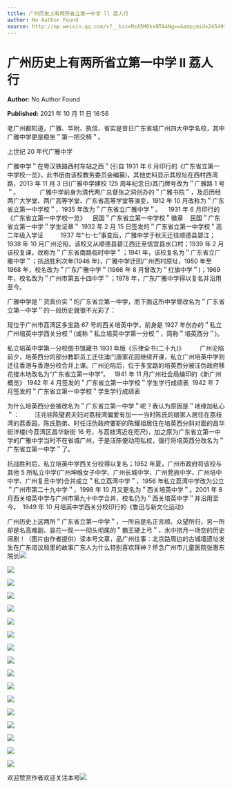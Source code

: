```yaml
---
title: 广州历史上有两所省立第一中学 ll 荔人行
author: No Author Found
source: http://mp.weixin.qq.com/s?__biz=MzA5MDkxNTA4Ng==&amp;mid=2454911594&amp;idx=1&amp;sn=688e9cbd97d62657a1f28382b3b9c0c0&amp;chksm=87a2320bb0d5bb1d5688a21a72ec135af78919113415fc58a47e3e37fd5c63fa46bca152f207#rd
---
```


# 广州历史上有两所省立第一中学 ll 荔人行

**Author:** No Author Found

**Published:** 2021 年 10 月 11 日 16:56

老广州都知道，广雅、华附、执信、省实是昔日广东省城广州四大中学名校，其中广雅中学更是稳坐＂第一把交椅＂。

上世纪 20 年代广雅中学

广雅中学＂在粤汉铁路西村车站之西＂(引自 1931 年 6 月印行的《广东省立第一中学校一览》，此书册由该校教务委员会编纂)，其他史料显示其校址在西村西湾路，2013 年 11 月 3 日(广雅中学建校 125 周年纪念日)其门牌号改为＂广雅路 1 号＂。            广雅中学前身为清代两广总督张之洞创办的＂广雅书院＂，及后历经两广大学堂、两广高等学堂、广东省高等学堂等演变，1912 年 10 月改称为＂广东省立第一中学校＂，1935 年改为＂广东省立广雅中学＂。    1931 年 6 月印行的《广东省立第一中学校一览》    民国＂广东省立第一中学校＂徽章    民国＂广东省立第一中学＂学生证章＂ 1932 年 2 月 15 日签发的＂广东省立第一中学校＂高二年级入学证          1937 年“七·七”事变后，广雅中学于秋天迁往顺德县碧江；1938 年 10 月广州沦陷，该校又从顺德县碧江西迁至信宜县水口村；1939 年 2 月该校复课，改称为＂广东省南路临时中学＂；1941 年，该校复名为＂广东省立广雅中学＂；抗战胜利次年(1946 年)，广雅中学迁回广州西村原址，1950 年至 1968 年，校名改为＂广东广雅中学＂(1966 年 8 月曾改为＂红旗中学＂)；1969 年，校名改为＂广州市第五十四中学＂；1978 年，广东广雅中学得以复名并沿用至今。

广雅中学是＂货真价实＂的广东省立第一中学，而下面这所中学曾改名为＂广东省立第一中学＂的一段历史就很不光彩了：

现位于广州市荔湾区多宝路 67 号的西关培英中学，前身是 1927 年创办的＂私立广州培英中学西关分校＂(或称＂私立培英中学第一分校＂，简称＂培英西分＂)。

私立培英中学第一分校图书馆藏书 1931 年版《乐律全书(二十九)》         广州沦陷前夕，培英西分的部分教职员工迁往澳门唐家花园继续开课，私立广州培英中学则迁往香港与香港分校合并上课。广州沦陷后，位于多宝路的培英西分被汪伪政府移花接木地改名为“广东省立第一中学”。   1941 年 11 月广州社会局编印的《新广州概览》 1942 年 4 月签发的＂广东省立第一中学校＂学生学行成绩表  1942 年 7 月签发的＂广东省立第一中学校＂学生学行成绩表

为什么培英西分会被改名为＂广东省立第一中学＂呢？我认为原因是＂地缘加私心＂：         汪兆铭陈璧君夫妇对荔枝湾偏爱有加一一当时陈氏的娘家人居住在荔枝湾的荔香园，陈氏胞弟、时任汪伪政府要职的陈耀祖居住在培英西分斜对面的昌华街洋楼(今荔湾区昌华新街 16 号，与荔枝湾近在咫尺)，加之原为广东省立第一中学的广雅中学当时不在省城广州，于是汪陈便动用私权，强行将培英西分改名为＂广东省立第一中学＂了。

抗战胜利后，私立培英中学西关分校得以复名；1952 年夏，广州市政府将该校与其他 5 所私立中学(广州坤维女子中学、广州长城中学、广州莞旅中学、广州培中中学、广州复旦中学)合并成立＂私立荔湾中学＂，1956 年私立荔湾中学改为公立＂广州市第二十九中学＂，1998 年 10 月又更名为＂西关培英中学＂。2001 年 8 月西关培英中学与广州市第九十中学合并，校名仍为＂西关培英中学＂并沿用至今。  1949 年 10 月培英中学西关分校印行的《鲁迅与新文化运动》

广州历史上这两所＂广东省立第一中学＂，一所自是名正言顺、众望所归，另一所却是名高难副、昙花一现一一彻头彻尾的＂霸王硬上弓＂，水中捞月一场空的历史闹剧！（图片由作者提供）读本号文章，品广州往事：北京路周边的古城墙遗址发生在广东谘议局里的故事广东人为什么特别喜欢拜神？怀念广州市儿童医院张惠东院长![](https://mmbiz.qpic.cn/mmbiz_png/PJWG74pLsMYQ2nCicBrjkCr66qVzUyt8hesXUfoibjTwUN7LjskhibClUcEglnY6Jlm6j9Ua4XFGA0JLbvcWFhJ9A/640)

![](https://mmbiz.qpic.cn/mmbiz_png/PJWG74pLsMYQ2nCicBrjkCr66qVzUyt8hjws3BGVUREVSkvUFeTAXO9P4icthmF7kj6ohRzticFLsJfLiaOz9MpgxQ/640)

![](https://mmbiz.qpic.cn/mmbiz_png/PJWG74pLsMYQ2nCicBrjkCr66qVzUyt8h3qXRYdgdOjLKpmv8eSRaP4vbW7SfcfW81R1yEsBI00jFCHWE4dekVA/640)

![](https://mmbiz.qpic.cn/mmbiz_png/PJWG74pLsMYQ2nCicBrjkCr66qVzUyt8h0Tnf8Pribk0yXnTFN6Z7VWEicaFjkXdun7WSDYHeDeV3TSl8rBchtDDA/640)

![](https://mmbiz.qpic.cn/mmbiz_png/PJWG74pLsMYQ2nCicBrjkCr66qVzUyt8hmkJIrCIxAClhXu2hyhsAYU2dx51RjqXtsQn73M4p2JIJKyjxEqM0Kw/640)

![](https://mmbiz.qpic.cn/mmbiz_png/PJWG74pLsMYQ2nCicBrjkCr66qVzUyt8h5WN22FvOicnLsbgfkakiaYGwxwLGwBEMX1QibOfolfiajSpl8NiblBJCPMA/640)

![](https://mmbiz.qpic.cn/mmbiz_png/PJWG74pLsMYQ2nCicBrjkCr66qVzUyt8hzKkodibDyiaslarvKLPB1NlP0cAiceRvfgI7BOorgrWeXib4DJ4VusoGPw/640)

![](https://mmbiz.qpic.cn/mmbiz_png/PJWG74pLsMYQ2nCicBrjkCr66qVzUyt8hDPtxPQcDzw7gFqMdrK5JiaCgDN7swXx9hCmAZgHdmUeMxRWzdgGmMibQ/640)

![](https://mmbiz.qpic.cn/mmbiz_png/PJWG74pLsMYQ2nCicBrjkCr66qVzUyt8hBbziauXfOEePtx6h5ZWhcHC7DaXxkqUBibpybkFXI4PDKpkHibPAnpuicg/640)

![](https://mmbiz.qpic.cn/mmbiz_png/PJWG74pLsMYQ2nCicBrjkCr66qVzUyt8hIx8P9JeF1HKicCvbX8LBwXuKMLfR8JlBqicP1hZicUbKZEOh1gO5oSvwQ/640)

![](https://mmbiz.qpic.cn/mmbiz_png/PJWG74pLsMYQ2nCicBrjkCr66qVzUyt8hE3qRj6EiaJSxOe9nBlTticBkFLU3DeKM1qQndWYsyNNfe8vqeykfFXJg/640)

![](https://mmbiz.qpic.cn/mmbiz_png/PJWG74pLsMYQ2nCicBrjkCr66qVzUyt8hCyKHR9TyiaaATEVR04xNibwk1wZM1YL0gLn7xk3St4f6oIvvqHVgHwlA/640)

![](https://mmbiz.qpic.cn/mmbiz_png/PJWG74pLsMYQ2nCicBrjkCr66qVzUyt8hjnuWarLaA7vVsbVoIqnhNrRxlj5c5JzicwStGepSEeJwUsiblOXhQ4Uw/640)

![](https://mmbiz.qpic.cn/mmbiz_png/PJWG74pLsMYQ2nCicBrjkCr66qVzUyt8h48sPjZiaibbOrsjAZBwqKjKFm7BiaSAblIIDLzLMwg9wzKoRYN5AGt2HA/640)

![](https://mmbiz.qpic.cn/mmbiz_png/PJWG74pLsMYQ2nCicBrjkCr66qVzUyt8hNS0iaa9SEz1FMNkxqFkLtcvebtUy8cUicFQEWK2QFrAqfv1ONM9qhYkw/640)

![](https://mmbiz.qpic.cn/mmbiz_png/PJWG74pLsMYQ2nCicBrjkCr66qVzUyt8h3E7JdYSiamkIxzfPMeLdibHibicA4UY8GhxaUw8GRfEDcbI0icFBtFAByLg/640)

![](https://mmbiz.qpic.cn/mmbiz_png/PJWG74pLsMYQ2nCicBrjkCr66qVzUyt8hFk2RkCB7YlMDnicVWz11PmnbjYHNwrgzojZz5onD1q9BOZsT8LYmgcw/640)

欢迎赞赏作者欢迎关注本号![](https://mmbiz.qpic.cn/mmbiz_jpg/PJWG74pLsMattAskmpcvtPqMpIAHv903ej09445slGiacxZia7YJLTjTfduepq4uPgA9SsCrq2xPG9UmJD0ao2MA/640?wx_fmt=jpeg)
